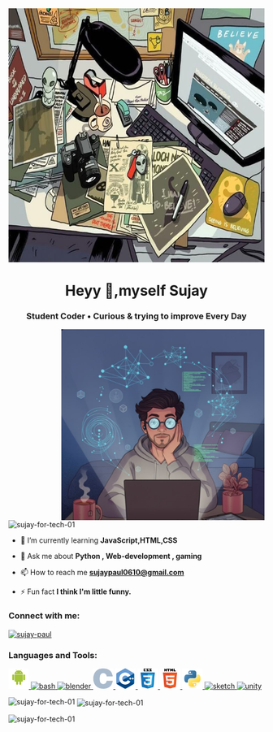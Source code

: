 
<img align="center" width="1000" height="500" src=https://github.com/sujay-for-tech-01/sujay-for-tech-01/blob/34a3d861efa46b7f4f9d6b5d43b718d25456020f/download.jpeg>
<h1 align="center">Heyy 👋,myself Sujay</h1>
<h3 align="center">Student Coder • Curious & trying to improve Every Day</h3>
<img align="right" width="400" src=https://github.com/sujay-for-tech-01/sujay-for-tech-01/blob/34a3d861efa46b7f4f9d6b5d43b718d25456020f/avatar.jpg>

<p align="left"> <img src="https://komarev.com/ghpvc/?username=sujay-for-tech-01&label=Profile%20views&color=0e75b6&style=flat" alt="sujay-for-tech-01" /> </p>

- 🌱 I’m currently learning **JavaScript,HTML,CSS**

- 💬 Ask me about **Python , Web-development , gaming**

- 📫 How to reach me **sujaypaul0610@gmail.com**

- ⚡ Fun fact **I think I'm little funny.**

<h3 align="left">Connect with me:</h3>
<p align="left">
<a href="https://linkedin.com/in/sujay-paul" target="blank"><img align="center" src="https://raw.githubusercontent.com/rahuldkjain/github-profile-readme-generator/master/src/images/icons/Social/linked-in-alt.svg" alt="sujay-paul" height="30" width="40" /></a>
</p>

<h3 align="left">Languages and Tools:</h3>
<p align="left"> <a href="https://developer.android.com" target="_blank" rel="noreferrer"> <img src="https://raw.githubusercontent.com/devicons/devicon/master/icons/android/android-original-wordmark.svg" alt="android" width="40" height="40"/> </a> <a href="https://www.gnu.org/software/bash/" target="_blank" rel="noreferrer"> <img src="https://www.vectorlogo.zone/logos/gnu_bash/gnu_bash-icon.svg" alt="bash" width="40" height="40"/> </a> <a href="https://www.blender.org/" target="_blank" rel="noreferrer"> <img src="https://download.blender.org/branding/community/blender_community_badge_white.svg" alt="blender" width="40" height="40"/> </a> <a href="https://www.cprogramming.com/" target="_blank" rel="noreferrer"> <img src="https://raw.githubusercontent.com/devicons/devicon/master/icons/c/c-original.svg" alt="c" width="40" height="40"/> </a> <a href="https://www.w3schools.com/cpp/" target="_blank" rel="noreferrer"> <img src="https://raw.githubusercontent.com/devicons/devicon/master/icons/cplusplus/cplusplus-original.svg" alt="cplusplus" width="40" height="40"/> </a> <a href="https://www.w3schools.com/css/" target="_blank" rel="noreferrer"> <img src="https://raw.githubusercontent.com/devicons/devicon/master/icons/css3/css3-original-wordmark.svg" alt="css3" width="40" height="40"/> </a> <a href="https://www.w3.org/html/" target="_blank" rel="noreferrer"> <img src="https://raw.githubusercontent.com/devicons/devicon/master/icons/html5/html5-original-wordmark.svg" alt="html5" width="40" height="40"/> </a> <a href="https://www.python.org" target="_blank" rel="noreferrer"> <img src="https://raw.githubusercontent.com/devicons/devicon/master/icons/python/python-original.svg" alt="python" width="40" height="40"/> </a> <a href="https://www.sketch.com/" target="_blank" rel="noreferrer"> <img src="https://www.vectorlogo.zone/logos/sketchapp/sketchapp-icon.svg" alt="sketch" width="40" height="40"/> </a> <a href="https://unity.com/" target="_blank" rel="noreferrer"> <img src="https://www.vectorlogo.zone/logos/unity3d/unity3d-icon.svg" alt="unity" width="40" height="40"/> </a> </p>

<p><img align="left" src="https://github-readme-stats.vercel.app/api/top-langs?username=sujay-for-tech-01&show_icons=true&locale=en&layout=compact" alt="sujay-for-tech-01" /></p>

<p>&nbsp;<img align="center" src="https://github-readme-stats.vercel.app/api?username=sujay-for-tech-01&show_icons=true&locale=en" alt="sujay-for-tech-01" /></p>

<p><img align="center" src="https://github-readme-streak-stats.herokuapp.com/?user=sujay-for-tech-01&" alt="sujay-for-tech-01" /></p>
